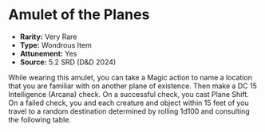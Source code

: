# Amulet of the Planes

- **Rarity:** Very Rare
- **Type:** Wondrous Item
- **Attunement:** Yes
- **Source:** 5.2 SRD (D&D 2024)

While wearing this amulet, you can take a Magic action to name a location that you are familiar with on another plane of existence. Then make a DC 15 Intelligence (Arcana) check. On a successful check, you cast Plane Shift. On a failed check, you and each creature and object within 15 feet of you travel to a random destination determined by rolling 1d100 and consulting the following table.
